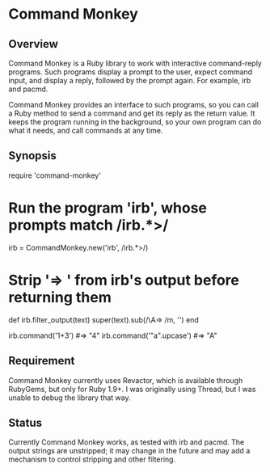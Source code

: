 # Command Monkey

## Overview

Command Monkey is a Ruby library to work with interactive command-reply
programs. Such programs display a prompt to the user, expect command input, and
display a reply, followed by the prompt again. For example, irb and pacmd.

Command Monkey provides an interface to such programs, so you can call a Ruby
method to send a command and get its reply as the return value. It keeps the
program running in the background, so your own program can do what it needs,
and call commands at any time.


## Synopsis

  require 'command-monkey'

  # Run the program 'irb', whose prompts match /irb.*>/
  irb = CommandMonkey.new('irb', /irb.*>/)

  # Strip '=> ' from irb's output before returning them
  def irb.filter_output(text)
    super(text).sub(/\A=> /m, '')
  end

  irb.command('1+3') #=> "4"
  irb.command('"a".upcase') #=> "A"

## Requirement

Command Monkey currently uses Revactor, which is available through RubyGems,
but only for Ruby 1.9+. I was originally using Thread, but I was unable to
debug the library that way.

## Status

Currently Command Monkey works, as tested with irb and pacmd. The output
strings are unstripped; it may change in the future and may add a mechanism to
control stripping and other filtering.

